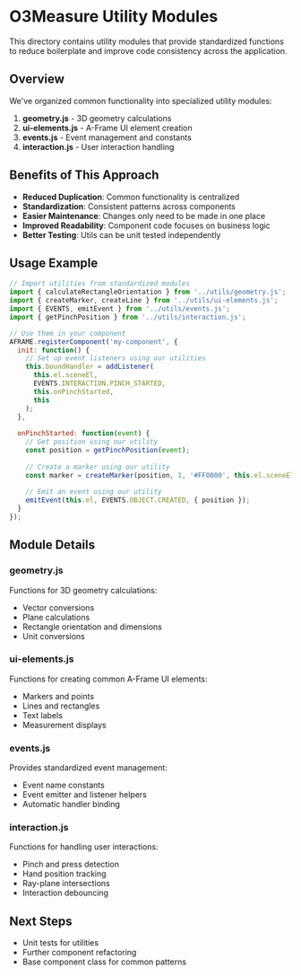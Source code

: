 # O3Measure Utility Modules

This directory contains utility modules that provide standardized functions to reduce boilerplate and improve code consistency across the application.

## Overview

We've organized common functionality into specialized utility modules:

1. **geometry.js** - 3D geometry calculations
2. **ui-elements.js** - A-Frame UI element creation
3. **events.js** - Event management and constants
4. **interaction.js** - User interaction handling

## Benefits of This Approach

- **Reduced Duplication**: Common functionality is centralized
- **Standardization**: Consistent patterns across components
- **Easier Maintenance**: Changes only need to be made in one place
- **Improved Readability**: Component code focuses on business logic
- **Better Testing**: Utils can be unit tested independently

## Usage Example

```javascript
// Import utilities from standardized modules
import { calculateRectangleOrientation } from '../utils/geometry.js';
import { createMarker, createLine } from '../utils/ui-elements.js';
import { EVENTS, emitEvent } from '../utils/events.js';
import { getPinchPosition } from '../utils/interaction.js';

// Use them in your component
AFRAME.registerComponent('my-component', {
  init: function() {
    // Set up event listeners using our utilities
    this.boundHandler = addListener(
      this.el.sceneEl, 
      EVENTS.INTERACTION.PINCH_STARTED,
      this.onPinchStarted,
      this
    );
  },
  
  onPinchStarted: function(event) {
    // Get position using our utility
    const position = getPinchPosition(event);
    
    // Create a marker using our utility
    const marker = createMarker(position, 1, '#FF0000', this.el.sceneEl);
    
    // Emit an event using our utility
    emitEvent(this.el, EVENTS.OBJECT.CREATED, { position });
  }
});
```

## Module Details

### geometry.js

Functions for 3D geometry calculations:
- Vector conversions
- Plane calculations
- Rectangle orientation and dimensions
- Unit conversions

### ui-elements.js

Functions for creating common A-Frame UI elements:
- Markers and points
- Lines and rectangles
- Text labels
- Measurement displays

### events.js

Provides standardized event management:
- Event name constants
- Event emitter and listener helpers
- Automatic handler binding

### interaction.js

Functions for handling user interactions:
- Pinch and press detection
- Hand position tracking
- Ray-plane intersections
- Interaction debouncing

## Next Steps

- Unit tests for utilities
- Further component refactoring
- Base component class for common patterns